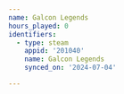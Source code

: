 ```yaml
---
name: Galcon Legends
hours_played: 0
identifiers:
  - type: steam
    appid: '201040'
    name: Galcon Legends
    synced_on: '2024-07-04'

---
```

